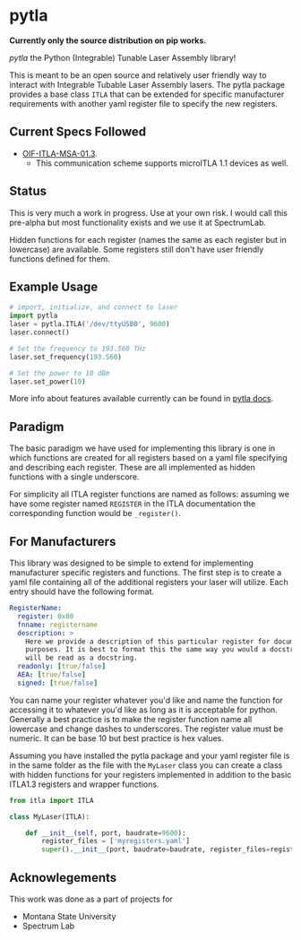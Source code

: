 # pytla

**Currently only the source distribution on pip works.**

*pytla* the Python (Integrable) Tunable Laser Assembly library!

This is meant to be an open source and relatively user friendly way to interact
with Integrable Tubable Laser Assembly lasers.
The pytla package provides a base class `ITLA` that can be extended for specific
manufacturer requirements with another yaml register file to specify the new registers.


## Current Specs Followed

* [OIF-ITLA-MSA-01.3](https://www.oiforum.com/wp-content/uploads/2019/01/OIF-ITLA-MSA-01.3.pdf).
  * This communication scheme supports microITLA 1.1 devices as well.

## Status

This is very much a work in progress. Use at your own risk. I would call this
pre-alpha but most functionality exists and we use it at SpectrumLab.

Hidden functions for each register (names the same as each register but in lowercase)
are available. Some registers still don't have user friendly functions defined
for them.

## Example Usage

```python
# import, initialize, and connect to laser
import pytla
laser = pytla.ITLA('/dev/ttyUSB0', 9600)
laser.connect()

# Set the frequency to 193.560 THz
laser.set_frequency(193.560)

# Set the power to 10 dBm
laser.set_power(10)
```

More info about features available currently can be found in [pytla docs](https://alexrkaufman.github.io/pytla).

## Paradigm

The basic paradigm we have used for implementing this library is one in which
functions are created for all registers based on a yaml file specifying and
describing each register. These are all implemented as hidden functions with a
single underscore.

For simplicity all ITLA register functions are named as follows: assuming
we have some register named `REGISTER` in the ITLA documentation the
corresponding function would be `_register()`.

## For Manufacturers

This library was designed to be simple to extend for implementing manufacturer
specific registers and functions. The first step is to create a yaml file
containing all of the additional registers your laser will utilize. Each entry
should have the following format.

```yaml
RegisterName:
  register: 0x00
  fnname: registername
  description: >
    Here we provide a description of this particular register for documentation
    purposes. It is best to format this the same way you would a docstring as it
    will be read as a docstring.
  readonly: [true/false]
  AEA: [true/false]
  signed: [true/false]
```

You can name your register whatever you'd like and name the function for
accessing it to whatever you'd like as long as it is acceptable for python.
Generally a best practice is to make the register function name all lowercase
and change dashes to underscores. The register value must be numeric. It can be
base 10 but best practice is hex values.

Assuming you have installed the pytla package and your yaml register
file is in the same folder as the file with the `MyLaser` class you can create a
class with hidden functions for your registers implemented in addition to
the basic ITLA1.3 registers and wrapper functions.

```python
from itla import ITLA

class MyLaser(ITLA):

    def __init__(self, port, baudrate=9600):
        register_files = ['myregisters.yaml']
        super().__init__(port, baudrate=baudrate, register_files=register_files)
```
## Acknowlegements

This work was done as a part of projects for

* Montana State University
* Spectrum Lab
